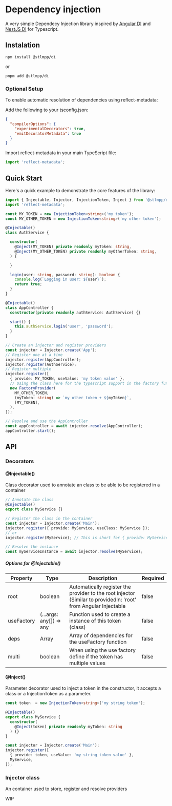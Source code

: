 # Dependency injection

A very simple Dependecy Injection library inspired by [Angular DI](https://angular.dev/guide/di) and [NestJS DI](https://docs.nestjs.com/fundamentals/custom-providers) for Typescript.

## Instalation

```shell
npm install @stlmpp/di
```
or
```shell
pnpm add @stlmpp/di
```

### Optional Setup
To enable automatic resolution of dependencies using reflect-metadata:

Add the following to your tsconfig.json:
```json
{
  "compilerOptions": {
    "experimentalDecorators": true,
    "emitDecoratorMetadata": true
  }
}
```

Import reflect-metadata in your main TypeScript file:

```typescript
import 'reflect-metadata';
```

## Quick Start
Here's a quick example to demonstrate the core features of the library:

```typescript
import { Injectable, Injector, InjectionToken, Inject } from '@stlmpp/di';
import 'reflect-metadata';

const MY_TOKEN = new InjectionToken<string>('my token');
const MY_OTHER_TOKEN = new InjectionToken<string>('my other token');

@Injectable()
class AuthService {

  constructor(
    @Inject(MY_TOKEN) private readonly myToken: string,
    @Inject(MY_OTHER_TOKEN) private readonly myOtherToken: string,
  ) {

  }

  login(user: string, password: string): boolean {
    console.log(`Logging in user: ${user}`);
    return true;
  }
}

@Injectable()
class AppController {
  constructor(private readonly authService: AuthService) {}

  start() {
    this.authService.login('user', 'password');
  }
}

// Create an injector and register providers
const injector = Injector.create('App');
// Register one at a time
injector.register(AppController);
injector.register(AuthService);
// Register multiple
injector.register([
  { provide: MY_TOKEN, useValue: 'my token value' },
  // Using the class here for the typescript support in the factory function
  new FactoryProvider(
    MY_OTHER_TOKEN,
    (myToken: string) => `my other token + ${myToken}`,
    [MY_TOKEN],
  ),
]);

// Resolve and use the AppController
const appController = await injector.resolve(AppController);
appController.start();

```

## API

### Decorators

#### @Injectable()

Class decorator used to annotate an class to be able to be registered in a container

```typescript
// Annotate the class
@Injectable()
export class MyService {}

// Register the class in the container
const injector = Injector.create('Main');
injector.register({ provide: MyService, useClass: MyService });
// or
injector.register(MyService); // This is short for { provide: MyService, useClass: MyService }

// Resolve the instance
const myServiceInstance = await injector.resolve(MyService);
```

##### Options for @Injectable()

| Property | Type | Description | Required |
| - | - | - | - |
| root | boolean | Automatically register the provider to the root injector (Similar to providedIn: 'root' from Angular Injectable | false |
| useFactory | (...args: any[]) => any | Function used to create a instance of this token (class) | false |
| deps | Array<Provider> | Array of dependencies for the useFactory function | false |
| multi | boolean | When using the use factory define if the token has multiple values | false |

#### @Inject()

Parameter decorator used to inject a token in the constructor, it accepts a class or a InjectionToken as a parameter.

```typescript
const token  = new InjectionToken<string>('my string token');

@Injectable()
export class MyService {
  constructor(
    @Inject(token) private readonly myToken: string
  ) {}
}

const injector = Injector.create('Main');
injector.register([
  { provide: token, useValue: 'my string token value' },
  MyService,
]);
```

### Injector class

An container used to store, register and resolve providers

WIP
